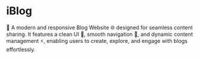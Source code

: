 # iBlog
📝 A modern and responsive Blog Website 🌐 designed for seamless content sharing. It features a clean UI 🎨, smooth navigation 🔗, and dynamic content management ⚡, enabling users to create, explore, and engage with blogs effortlessly.
